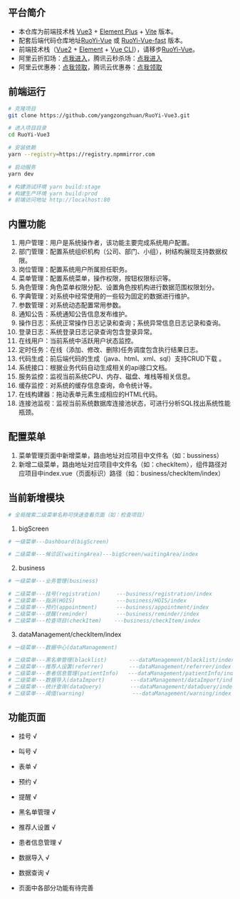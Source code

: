 ## 平台简介

* 本仓库为前端技术栈 [Vue3](https://v3.cn.vuejs.org) + [Element Plus](https://element-plus.org/zh-CN) + [Vite](https://cn.vitejs.dev) 版本。
* 配套后端代码仓库地址[RuoYi-Vue](https://gitee.com/y_project/RuoYi-Vue) 或 [RuoYi-Vue-fast](https://github.com/yangzongzhuan/RuoYi-Vue-fast) 版本。
* 前端技术栈（[Vue2](https://cn.vuejs.org) + [Element](https://github.com/ElemeFE/element) + [Vue CLI](https://cli.vuejs.org/zh)），请移步[RuoYi-Vue](https://gitee.com/y_project/RuoYi-Vue/tree/master/ruoyi-ui)。
* 阿里云折扣场：[点我进入](http://aly.ruoyi.vip)，腾讯云秒杀场：[点我进入](http://txy.ruoyi.vip)&nbsp;&nbsp;
* 阿里云优惠券：[点我领取](https://www.aliyun.com/minisite/goods?userCode=brki8iof&share_source=copy_link)，腾讯云优惠券：[点我领取](https://cloud.tencent.com/redirect.php?redirect=1025&cps_key=198c8df2ed259157187173bc7f4f32fd&from=console)&nbsp;&nbsp;

## 前端运行

```bash
# 克隆项目
git clone https://github.com/yangzongzhuan/RuoYi-Vue3.git

# 进入项目目录
cd RuoYi-Vue3

# 安装依赖
yarn --registry=https://registry.npmmirror.com

# 启动服务
yarn dev

# 构建测试环境 yarn build:stage
# 构建生产环境 yarn build:prod
# 前端访问地址 http://localhost:80
```

## 内置功能

1.  用户管理：用户是系统操作者，该功能主要完成系统用户配置。
2.  部门管理：配置系统组织机构（公司、部门、小组），树结构展现支持数据权限。
3.  岗位管理：配置系统用户所属担任职务。
4.  菜单管理：配置系统菜单，操作权限，按钮权限标识等。
5.  角色管理：角色菜单权限分配、设置角色按机构进行数据范围权限划分。
6.  字典管理：对系统中经常使用的一些较为固定的数据进行维护。
7.  参数管理：对系统动态配置常用参数。
8.  通知公告：系统通知公告信息发布维护。
9.  操作日志：系统正常操作日志记录和查询；系统异常信息日志记录和查询。
10. 登录日志：系统登录日志记录查询包含登录异常。
11. 在线用户：当前系统中活跃用户状态监控。
12. 定时任务：在线（添加、修改、删除)任务调度包含执行结果日志。
13. 代码生成：前后端代码的生成（java、html、xml、sql）支持CRUD下载 。
14. 系统接口：根据业务代码自动生成相关的api接口文档。
15. 服务监控：监视当前系统CPU、内存、磁盘、堆栈等相关信息。
16. 缓存监控：对系统的缓存信息查询，命令统计等。
17. 在线构建器：拖动表单元素生成相应的HTML代码。
18. 连接池监视：监视当前系统数据库连接池状态，可进行分析SQL找出系统性能瓶颈。

## 配置菜单

1. 菜单管理页面中新增菜单，路由地址对应项目中文件名（如：bussiness）
2. 新增二级菜单，路由地址对应项目中文件名（如：checkItem），组件路径对应项目中index.vue（页面标识）路径（如：business/checkItem/index）

## 当前新增模块
```bash
# 全局搜索二级菜单名称可快速查看页面（如：检查项目）
```

1. bigScreen
```bash
# 一级菜单---Dashboard(bigScreen)

# 二级菜单---候诊区(waitingArea)---bigScreen/waitingArea/index
```
2. business
```bash
# 一级菜单---业务管理(business)

# 二级菜单---挂号(registration)     ---business/registration/index
# 二级菜单---指派(HOIS)             ---business/HOIS/index
# 二级菜单---预约(appointment)      ---business/appointment/index
# 二级菜单---提醒(reminder)         ---business/reminder/index
# 二级菜单---检查项目(checkItem)    ---business/checkItem/index

```
3. dataManagement/checkItem/index
```bash
# 一级菜单---数据中心(dataManagement)

# 二级菜单---黑名单管理(blacklist)       ---dataManagement/blacklist/index
# 二级菜单---推荐人设置(referrer)        ---dataManagement/referrer/index
# 二级菜单---患者信息管理(patientInfo)   ---dataManagement/patientInfo/index
# 二级菜单---数据导入(dataImport)        ---dataManagement/dataImport/index
# 二级菜单---统计查询(dataQuery)         ---dataManagement/dataQuery/index
# 二级菜单---阈值(warning)               ---dataManagement/warning/index

```
## 功能页面
- 挂号 √
- 叫号 √
- 表单 √
- 预约 √
- 提醒 √
- 黑名单管理 √
- 推荐人设置 √
- 患者信息管理 √
- 数据导入 √
- 数据查询 √

- 页面中各部分功能有待完善